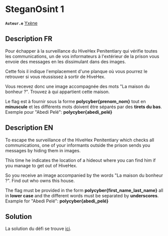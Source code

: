 # SteganOsint 1

**`Auteur.e`** [Yxène](https://github.com/Yxene)

## Description FR

Pour échapper à la surveillance du HiveHex Penitentiary qui vérifie toutes les communications, un de vos informateurs à l'extérieur de la prison vous envoie des messages en les dissimulant dans des images.

Cette fois il indique l'emplacement d'une planque où vous pourrez le retrouver si vous réussissez à sortir de HiveHex.

Vous recevez donc une image accompagnée des mots "La maison du bonheur ?". Trouvez à qui appartient cette maison.

Le flag est à fournir sous la forme **polycyber{prenom_nom}** tout en **minuscule** et les différents mots doivent être séparés par des **tirets du bas**. Exemple pour "Abedi Pelé":
**polycyber{abedi_pelé}**

## Description EN

To escape the surveillance of the HiveHex Penitentiary which checks all communications, one of your informants outside the prison sends you messages by hiding them in images.

This time he indicates the location of a hideout where you can find him if you manage to get out of HiveHex.

So you receive an image accompanied by the words "La maison du bonheur ?". Find out who owns this house.

The flag must be provided in the form **polycyber{first_name_last_name}** all in **lower case** and the different words must be separated by **underscores**. Example for "Abedi Pelé":
**polycyber{abedi_pelé}**

## Solution

La solution du défi se trouve [ici](solution/).
